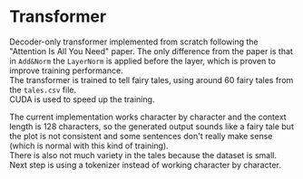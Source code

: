 # Transformer

Decoder-only transformer implemented from scratch following the "Attention Is All You Need" paper.
The only difference from the paper is that in `Add&Norm` the `LayerNorm` is applied before the layer, which is proven to improve training performance.\
The transformer is trained to tell fairy tales, using around 60 fairy tales from the `tales.csv` file.\
CUDA is used to speed up the training.

The current implementation works character by character and the context length is 128 characters, so the generated output sounds like a fairy tale but the plot is not consistent and some sentences don't really make sense (which is normal with this kind of training).\
There is also not much variety in the tales because the dataset is small.\
Next step is using a tokenizer instead of working character by character.
